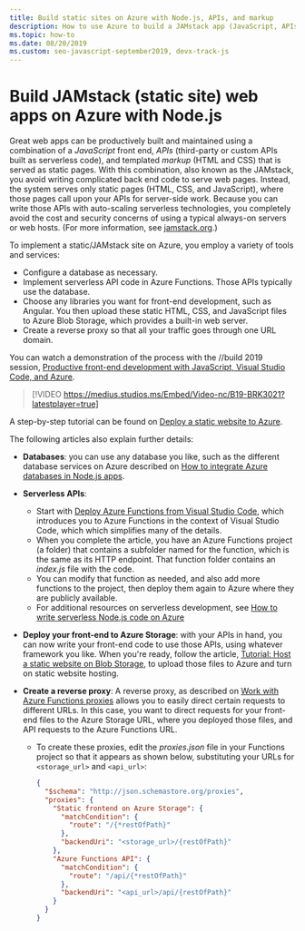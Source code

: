 ```yaml
---
title: Build static sites on Azure with Node.js, APIs, and markup
description: How to use Azure to build a JAMstack app (JavaScript, APIs, and Markup)
ms.topic: how-to
ms.date: 08/20/2019
ms.custom: seo-javascript-september2019, devx-track-js
---
```


# Build JAMstack (static site) web apps on Azure with Node.js

Great web apps can be productively built and maintained using a combination of a *JavaScript* front end, *APIs* (third-party or custom APIs built as serverless code), and templated *markup* (HTML and CSS) that is served as static pages. With this combination, also known as the JAMstack, you avoid writing complicated back end code to serve web pages. Instead, the system serves only static pages (HTML, CSS, and JavaScript), where those pages call upon your APIs for server-side work. Because you can write those APIs with auto-scaling serverless technologies, you completely avoid the cost and security concerns of using a typical always-on servers or web hosts. (For more information, see [jamstack.org](https://jamstack.org/).)

To implement a static/JAMstack site on Azure, you employ a variety of tools and services:

- Configure a database as necessary.
- Implement serverless API code in Azure Functions. Those APIs typically use the database.
- Choose any libraries you want for front-end development, such as Angular. You then upload these static HTML, CSS, and JavaScript files to Azure Blob Storage, which provides a built-in web server.
- Create a reverse proxy so that all your traffic goes through one URL domain.

You can watch a demonstration of the process with the //build 2019 session, [Productive front-end development with JavaScript, Visual Studio Code, and Azure](https://azure.microsoft.com/resources/videos/build-2019-productive-front-end-development-with-javascript-visual-studio-code-and-azure/).

> [!VIDEO https://medius.studios.ms/Embed/Video-nc/B19-BRK3021?latestplayer=true]

A step-by-step tutorial can be found on [Deploy a static website to Azure](../tutorial-vscode-static-website-node-01.md).

The following articles also explain further details:

- **Databases**: you can use any database you like, such as the different database services on Azure described on [How to integrate Azure databases in Node.js apps](integrate-database.md).
  
- **Serverless APIs**:

  - Start with [Deploy Azure Functions from Visual Studio Code](../tutorial-vscode-serverless-node-01.md), which introduces you to Azure Functions in the context of Visual Studio Code, which which simplifies many of the details.
  - When you complete the article, you have an Azure Functions project (a folder) that contains a subfolder named for the function, which is the same as its HTTP endpoint. That function folder contains an *index.js* file with the code.
  - You can modify that function as needed, and also add more functions to the project, then deploy them again to Azure where they are publicly available.
  - For additional resources on serverless development, see [How to write serverless Node.js code on Azure](developer-server-apps.md)

- **Deploy your front-end to Azure Storage**: with your APIs in hand, you can now write your front-end code to use those APIs, using whatever framework you like. When you're ready, follow the article, [Tutorial: Host a static website on Blob Storage](/azure/storage/blobs/storage-blob-static-website-host), to upload those files to Azure and turn on static website hosting.

- **Create a reverse proxy**: A reverse proxy, as described on [Work with Azure Functions proxies](/azure/azure-functions/functions-proxies) allows you to easily direct certain requests to different URLs. In this case, you want to direct requests for your front-end files to the Azure Storage URL, where you deployed those files, and API requests to the Azure Functions URL.

  - To create these proxies, edit the *proxies.json* file in your Functions project so that it appears as shown below, substituting your URLs for `<storage_url>` and `<api_url>`:
  
    ```json
    {
      "$schema": "http://json.schemastore.org/proxies",
      "proxies": {
        "Static frontend on Azure Storage": {
          "matchCondition": {
            "route": "/{*restOfPath}"
          },
          "backendUri": "<storage_url>/{restOfPath}"
        },
        "Azure Functions API": {
          "matchCondition": {
            "route": "/api/{*restOfPath}"
          },
          "backendUri": "<api_url>/api/{restOfPath}"
        }
      }
    }
    ```
